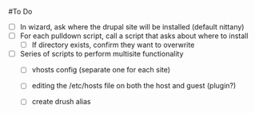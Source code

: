 #To Do
- [ ] In wizard, ask where the drupal site will be installed (default nittany)
- [ ] For each pulldown script, call a script that asks about where to install
  - [ ] If directory exists, confirm they want to overwrite
- [ ] Series of scripts to perform multisite functionality
  - [ ] vhosts config (separate one for each site)
  - [ ] editing the /etc/hosts file on both the host and guest (plugin?)
  - [ ] create drush alias

